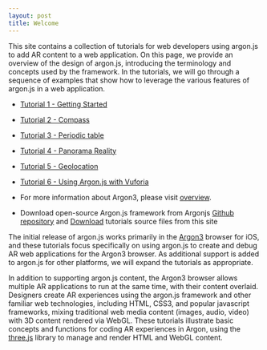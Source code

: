 ```yaml
---
layout: post
title: Welcome
---
```


This site contains a collection of tutorials for web developers using argon.js to add AR content to a web application. On this page, we provide an overview of the design of argon.js, introducing the terminology and concepts used by the framework. In the tutorials, we will go through a sequence of examples that show how to leverage the various features of argon.js in a web application.

* [Tutorial 1 - Getting Started](tutorials/Tutorial1)
* [Tutorial 2 - Compass](tutorials/Tutorial2)
* [Tutorial 3 - Periodic table](tutorials/Tutorial3)
* [Tutorial 4 - Panorama Reality](tutorials/utorial4)
* [Tutorial 5 - Geolocation](tutorials/Tutorial5)
* [Tutorial 6 - Using Argon.js with Vuforia](tutorials/Tutorial6)

* For more information about Argon3, please visit [overview](tutorials/Overview).

* Download open-source Argon.js framework from Argonjs [Github repository](https://github.com/argonjs/argon.js) and <a href="{{ site.baseurl }}/argon-tutorials.zip">Download</a> tutorials source files from this site

The initial release of argon.js works primarily in the [Argon3](https://itunes.apple.com/us/app/argon3/id944297993?ls=1&mt=8) browser for iOS, and these tutorials focus specifically on using argon.js to create and debug AR web applications for the Argon3 browser. As additional support is added to argon.js for other platforms, we will expand the tutorials as appropriate.

In addition to supporting argon.js content, the Argon3 browser allows multiple AR applications to run at the same time, with their content overlaid. Designers create AR experiences using the argon.js framework and other familiar web technologies, including HTML, CSS3, and popular javascript frameworks, mixing traditional web media content (images, audio, video) with 3D content rendered via WebGL. These tutorials illustrate  basic concepts and functions for coding AR experiences in Argon, using the [three.js](threejs.org) library to manage and render HTML and WebGL content.

